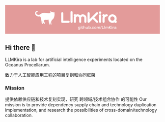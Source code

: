 ![cover](https://github.com/LlmKira/.github/blob/main/long_cover.png?raw=True)

## Hi there 👋

LLMKira is a lab for artificial intelligence experiments located on the Oceanus Procellarum.

致力于人工智能应用工程的项目复刻和协同框架

### Mission

提供依赖供应链和技术复刻实现，研究 跨领域/技术组合协作 的可能性
Our mission is to provide dependency supply chain and technology duplication implementation, and research the possibilities of cross-domain/technology collaboration.
